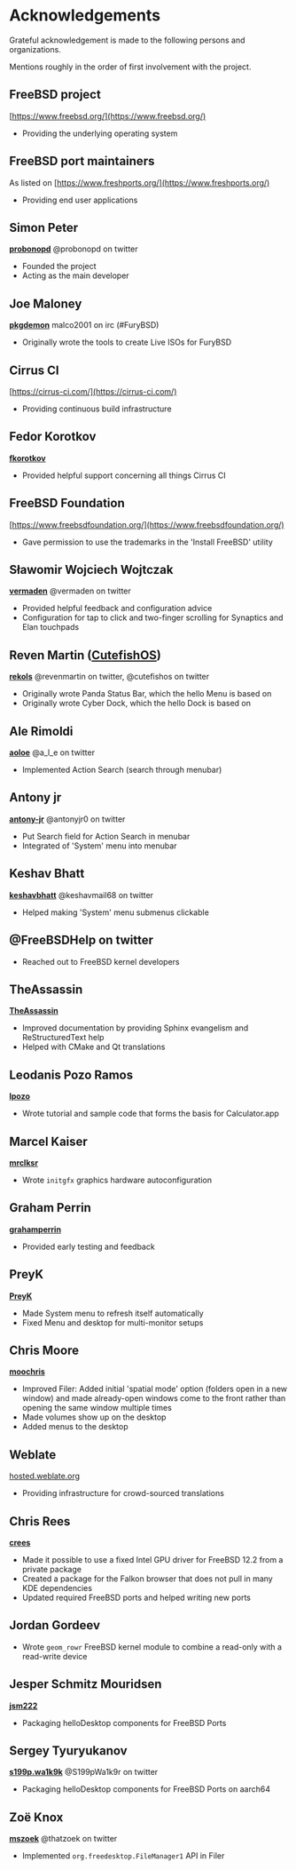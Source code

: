 # Acknowledgements

Grateful acknowledgement is made to the following persons and organizations.

Mentions roughly in the order of first involvement with the project.

## FreeBSD project
[https://www.freebsd.org/](https://www.freebsd.org/)
* Providing the underlying operating system

## FreeBSD port maintainers
As listed on [https://www.freshports.org/](https://www.freshports.org/)
* Providing end user applications

## Simon Peter
__[probonopd](https://github.com/probonopd)__
@probonopd on twitter
* Founded the project
* Acting as the main developer

## Joe Maloney
__[pkgdemon](https://github.com/pkgdemon)__
malco2001 on irc (#FuryBSD)
* Originally wrote the tools to create Live ISOs for FuryBSD

## Cirrus CI
[https://cirrus-ci.com/](https://cirrus-ci.com/)
* Providing continuous build infrastructure

## Fedor Korotkov
__[fkorotkov](https://github.com/fkorotkov)__
* Provided helpful support concerning all things Cirrus CI

## FreeBSD Foundation
[https://www.freebsdfoundation.org/](https://www.freebsdfoundation.org/)
* Gave permission to use the trademarks in the 'Install FreeBSD' utility

## Sławomir Wojciech Wojtczak
__[vermaden](https://github.com/vermaden)__
@vermaden on twitter
* Provided helpful feedback and configuration advice
* Configuration for tap to click and two-finger scrolling for Synaptics and Elan touchpads

## Reven Martin ([CutefishOS](https://cutefishos.com/))
__[rekols](https://github.com/rekols)__
@revenmartin on twitter, @cutefishos on twitter
* Originally wrote Panda Status Bar, which the hello Menu is based on
* Originally wrote Cyber Dock, which the hello Dock is based on

## Ale Rimoldi
__[aoloe](https://github.com/aoloe)__
@a_l_e on twitter
* Implemented Action Search (search through menubar)

## Antony jr
__[antony-jr](https://github.com/antony-jr)__
@antonyjr0 on twitter
* Put Search field for Action Search in menubar
* Integrated of 'System' menu into menubar

## Keshav Bhatt
__[keshavbhatt](https://github.com/keshavbhatt)__
@keshavmail68 on twitter
* Helped making 'System' menu submenus clickable

## @FreeBSDHelp on twitter
* Reached out to FreeBSD kernel developers

## TheAssassin
__[TheAssassin](https://github.com/TheAssassin)__
* Improved documentation by providing Sphinx evangelism and ReStructuredText help
* Helped with CMake and Qt translations

## Leodanis Pozo Ramos
__[lpozo](https://github.com/lpozo)__
* Wrote tutorial and sample code that forms the basis for Calculator.app

## Marcel Kaiser
__[mrclksr](https://github.com/mrclksr)__
* Wrote `initgfx` graphics hardware autoconfiguration

## Graham Perrin
__[grahamperrin](https://github.com/grahamperrin)__
* Provided early testing and feedback

## PreyK
__[PreyK](https://github.com/PreyK)__
* Made System menu to refresh itself automatically 
* Fixed Menu and desktop for multi-monitor setups

## Chris Moore
__[moochris](https://github.com/moochris)__
* Improved Filer: Added initial 'spatial mode' option (folders open in a new window) and made already-open windows come to the front rather than opening the same window multiple times
* Made volumes show up on the desktop
* Added menus to the desktop

## Weblate
[hosted.weblate.org](https://hosted.weblate.org/projects/hellosystem)
* Providing infrastructure for crowd-sourced translations

## Chris Rees
__[crees](https://github.com/crees)__
* Made it possible to use a fixed Intel GPU driver for FreeBSD 12.2 from a private package
* Created a package for the Falkon browser that does not pull in many KDE dependencies
* Updated required FreeBSD ports and helped writing new ports

## Jordan Gordeev
* Wrote `geom_rowr` FreeBSD kernel module to combine a read-only with a read-write device

## Jesper Schmitz Mouridsen
__[jsm222](https://github.com/jsm222)__
* Packaging helloDesktop components for FreeBSD Ports

## Sergey Tyuryukanov
__[s199p.wa1k9k](https://github.com/s199pwa1k9r)__
@S199pWa1k9r on twitter
* Packaging helloDesktop components for FreeBSD Ports on aarch64

## Zoë Knox
__[mszoek](https://github.com/mszoek)__
@thatzoek on twitter
* Implemented `org.freedesktop.FileManager1` API in Filer

